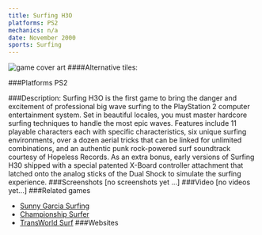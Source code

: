 ```yaml
---
title: Surfing H3O
platforms: PS2
mechanics: n/a
date: November 2000
sports: Surfing
---
```

![game cover art](//images.igdb.com/igdb/image/upload/t_cover_big/smozc5jnwypcembz99ln.jpg "Logo Title Text 1")
####Alternative tiles:

###Platforms
PS2

###Description:
Surfing H3O is the first game to bring the danger and excitement of professional big wave surfing to the PlayStation 2 computer entertainment system. Set in beautiful locales, you must master hardcore surfing techniques to handle the most epic waves. Features include 11 playable characters each with specific characteristics, six unique surfing environments, over a dozen aerial tricks that can be linked for unlimited combinations, and an authentic punk rock-powered surf soundtrack courtesy of Hopeless Records. As an extra bonus, early versions of Surfing H30 shipped with a special patented X-Board controller attachment that latched onto the analog sticks of the Dual Shock to simulate the surfing experience.
###Screenshots
[no screenshots yet ...]
###Video
[no videos yet...]
###Related games
* [Sunny Garcia Surfing](/games/sunny-garcia-surfing-43386/)
* [Championship Surfer](/games/championship-surfer-6722/)
* [TransWorld Surf](/games/transworld-surf-4209/)
###Websites

